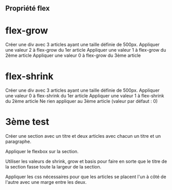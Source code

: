 ## Propriété flex

# flex-grow
Créer une div avec 3 articles ayant une taille définie de 500px.
Appliquer une valeur 2 à flex-grow du 1er article
Appliquer une valeur 1 à flex-grow du 2ème article
Appliquer une valeur 0 à flex-grow du 3ème article

# flex-shrink
Créer une div avec 3 articles ayant une taille définie de 500px.
Appliquer une valeur 0 à flex-shrink du 1er article
Appliquer une valeur 1 à flex-shrink du 2ème article
Ne rien appliquer au 3ème article (valeur par défaut : 0)

# 3ème test

Créer une section avec un titre et deux articles avec chacun un titre et un paragraphe.

Appliquer le flexbox sur la section.

Utiliser les valeurs de shrink, grow et basis pour faire en sorte que le titre de la section fasse toute la largeur de la section.

Appliquer les css nécessaires pour que les articles se placent l'un à côté de l'autre avec une marge entre les deux.